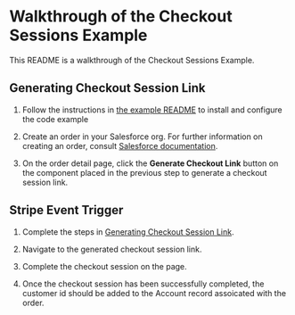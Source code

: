 # Walkthrough of the Checkout Sessions Example

This README is a walkthrough of the Checkout Sessions Example. 

## Generating Checkout Session Link

1. Follow the instructions in [the example README](../README.md) to install and configure the code example 

2. Create an order in your Salesforce org. For further information on creating an order, consult [Salesforce documentation](https://help.salesforce.com/s/articleView?id=sf.order_overview.htm&type=5).

3. On the order detail page, click the **Generate Checkout Link** button on the component placed in the previous step to generate a checkout session link.


## Stripe Event Trigger

1. Complete the steps in [Generating Checkout Session Link](#generating-checkout-session-link).

2. Navigate to the generated checkout session link.

3. Complete the checkout session on the page.

4. Once the checkout session has been successfully completed, the customer id should be added to the Account record assoicated with the order. 